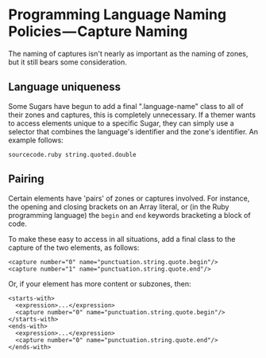 Programming Language Naming Policies — Capture Naming
=====================================================
The naming of captures isn't nearly as important as the naming of zones, but
it still bears some consideration.

Language uniqueness
-------------------
Some Sugars have begun to add a final ".language-name" class to all of their
zones and captures, this is completely unnecessary. If a themer wants to
access elements unique to a specific Sugar, they can simply use a selector
that combines the language's identifier and the zone's identifier. An example
follows:
    
    sourcecode.ruby string.quoted.double
    
Pairing
-------
Certain elements have 'pairs' of zones or captures involved. For instance, the
opening and closing brackets on an Array literal, or (in the Ruby programming
language) the `begin` and `end` keywords bracketing a block of code.

To make these easy to access in all situations, add a final class to the
capture of the two elements, as follows:
    
    <capture number="0" name="punctuation.string.quote.begin"/>
    <capture number="1" name="punctuation.string.quote.end"/>
    
Or, if your element has more content or subzones, then:
    
    <starts-with>
      <expression>...</expression>
      <capture number="0" name="punctuation.string.quote.begin"/>
    </starts-with>
    <ends-with>
      <expression>...</expression>
      <capture number="0" name="punctuation.string.quote.end"/>
    </ends-with>
    
